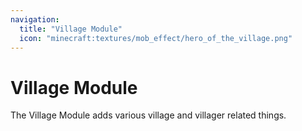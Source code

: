 ```yaml
---
navigation:
  title: "Village Module"
  icon: "minecraft:textures/mob_effect/hero_of_the_village.png"
---
```


# Village Module

The Village Module adds various village and villager related things.

<SubPages />
